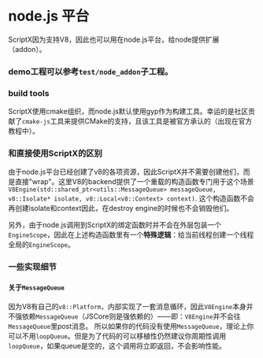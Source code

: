 # node.js 平台

ScriptX因为支持V8，因此也可以用在node.js平台，给node提供扩展（addon）。

### demo工程可以参考`test/node_addon`子工程。

### build tools

ScriptX使用cmake组织，而node.js默认使用gyp作为构建工具。幸运的是社区贡献了`cmake-js`工具来提供CMake的支持，且该工具是被官方承认的（出现在官方教程中）。


### 和直接使用ScriptX的区别

由于node.js平台已经创建了v8的各项资源，因此ScriptX并不需要创建他们，而是直接"wrap"。这里V8的backend提供了一个重载的构造函数专门用于这个场景`V8Engine(std::shared_ptr<utils::MessageQueue> messageQueue, v8::Isolate* isolate, v8::Local<v8::Context> context)`. 这个构造函数不会再创建isolate和context因此，在destroy engine的时候也不会销毁他们。

另外，由于node.js调用到ScriptX的绑定函数时并不会在外层包装一个`EngineScope`，因此在上述构造函数里有一个**特殊逻辑**：给当前线程创建一个线程全局的`EngineScope`。

### 一些实现细节

#### 关于`MessageQueue`

因为V8有自己的`v8::Platform`，内部实现了一套消息循环，因此`V8Engine`本身并不强依赖`MessageQueue`（JSCore则是强依赖的）——即：`V8Engine`并不会往`MessageQueue`里post消息。
所以如果你的代码没有使用`MessageQueue`，理论上你可以不用`loopQueue`。但是为了代码的可以移植性仍然建议你周期性调用`loopQueue`，如果queue是空的，这个调用将立即返回，不会影响性能。
